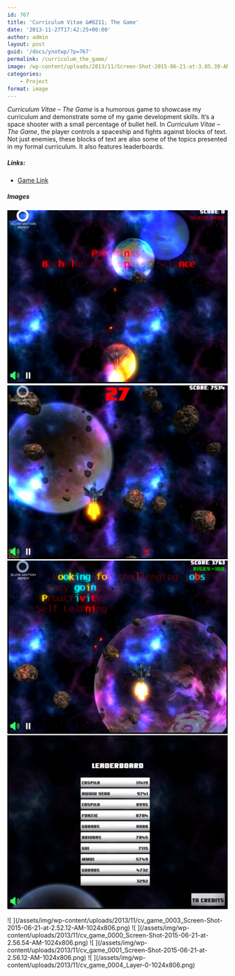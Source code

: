 ```yaml
---
id: 767
title: 'Curriculum Vitae &#8211; The Game'
date: '2013-11-27T17:42:25+00:00'
author: admin
layout: post
guid: '/docs/ynotwp/?p=767'
permalink: /curriculum_the_game/
image: /wp-content/uploads/2013/11/Screen-Shot-2015-06-21-at-3.05.39-AM-1024x816.png
categories:
    - Project
format: image
---
```


*Curriculum Vitae – The Game* is a humorous game to showcase my curriculum and demonstrate some of my game development skills. It’s a space shooter with a small percentage of bullet hell. In *Curriculum Vitae – The Game*, the player controls a spaceship and fights against blocks of text. Not just enemies, these blocks of text are also some of the topics presented in my formal curriculum. It also features leaderboards.


##### Links:

- [Game Link](/docs/unity/webbuild2.html "here")

##### Images

![ ](/assets/img/wp-content/uploads/2013/11/cv_game_0003_Screen-Shot-2015-06-21-at-2.52.12-AM-1024x806.png) 
![ ](/assets/img/wp-content/uploads/2013/11/cv_game_0000_Screen-Shot-2015-06-21-at-2.56.54-AM-1024x806.png) 
![ ](/assets/img/wp-content/uploads/2013/11/cv_game_0001_Screen-Shot-2015-06-21-at-2.56.12-AM-1024x806.png) 
![ ](/assets/img/wp-content/uploads/2013/11/cv_game_0004_Layer-0-1024x806.png) 

<div class="rgg-container" data-rgg-id="1"><div class="rgg-imagegrid captions-title captions-effect-none " data-rgg-id="1"> 
![ ](/assets/img/wp-content/uploads/2013/11/cv_game_0003_Screen-Shot-2015-06-21-at-2.52.12-AM-1024x806.png) 
![ ](/assets/img/wp-content/uploads/2013/11/cv_game_0000_Screen-Shot-2015-06-21-at-2.56.54-AM-1024x806.png) 
![ ](/assets/img/wp-content/uploads/2013/11/cv_game_0001_Screen-Shot-2015-06-21-at-2.56.12-AM-1024x806.png) 
![ ](/assets/img/wp-content/uploads/2013/11/cv_game_0004_Layer-0-1024x806.png) 
</div></div>

